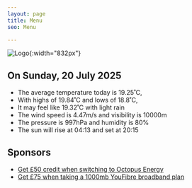 ```yaml
---
layout: page
title: Menu
seo: Menu

---
```


![Logo](/images/logo.jpg){:width="832px"}

<!-- weather_marker starts -->
## On Sunday, 20 July 2025

- The average temperature today is 19.25˚C,
- With highs of 19.84˚C and lows of 18.8˚C,
- It may feel like 19.32˚C with light rain
- The wind speed is 4.47m/s and visibility is 10000m
- The pressure is 997hPa and humidity is 80%
- The sun will rise at 04:13 and set at 20:15

<!-- weather_marker ends -->

## Sponsors

- [Get £50 credit when switching to Octopus Energy](https://bit.ly/3oD1nnS)
- [Get £75 when taking a 1000mb YouFibre broadband plan](https://aklam.io/91zWhU?)
